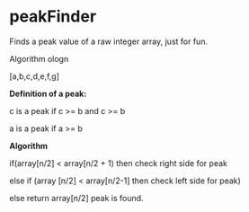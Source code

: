 # peakFinder
Finds a peak value of a raw integer array, just for fun. 

Algorithm ologn 

[a,b,c,d,e,f,g]

<b> Definition of a peak: </b> 

  c is a peak if c >= b and c >= b

  a is a peak if a >= b

<b> Algorithm </b>

if(array[n/2] < array[n/2 + 1) then check right side for peak

else if (array [n/2] < array[n/2-1] then check left side for peak)

else return array[n/2] peak is found.
